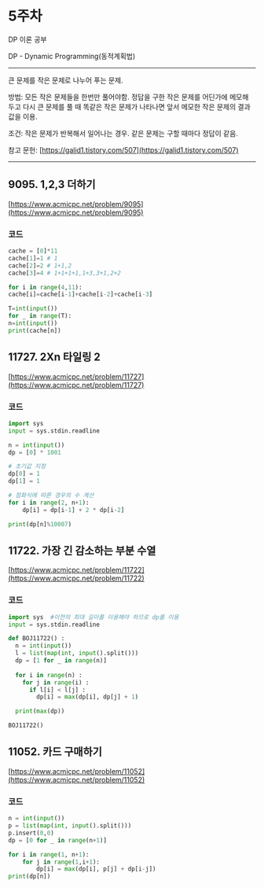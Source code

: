 # 5주차

DP 이론 공부

DP - Dynamic Programming(동적계획법)

---

큰 문제를 작은 문제로 나누어 푸는 문제.

방법: 모든 작은 문제들을 한번만 풀어야함. 정답을 구한 작은 문제를 어딘가에 메모해 두고 다시 큰 문제를 풀 때 똑같은 작은 문제가 나타나면 앞서 메모한 작은 문제의 결과값을 이용.

조건: 작은 문제가 반복해서 일어나는 경우. 같은 문제는 구할 때마다 정답이 같음.

참고 문헌: [https://galid1.tistory.com/507](https://galid1.tistory.com/507)

---

## 9095. 1,2,3 더하기

[https://www.acmicpc.net/problem/9095](https://www.acmicpc.net/problem/9095)

### 코드

```python
cache = [0]*11
cache[1]=1 # 1
cache[2]=2 # 1+1,2
cache[3]=4 # 1+1+1+1,1+3,3+1,2+2

for i in range(4,11):
cache[i]=cache[i-1]+cache[i-2]+cache[i-3]

T=int(input())
for _ in range(T):
n=int(input())
print(cache[n])
```

## 11727. 2Xn 타일링 2

 [https://www.acmicpc.net/problem/11727](https://www.acmicpc.net/problem/11727)

### 코드

```python
import sys
input = sys.stdin.readline

n = int(input())
dp = [0] * 1001

# 초기값 지정
dp[0] = 1
dp[1] = 1

# 점화식에 따른 경우의 수 계산
for i in range(2, n+1):
    dp[i] = dp[i-1] + 2 * dp[i-2]

print(dp[n]%10007)
```

## 11722. 가장 긴 감소하는 부분 수열

[https://www.acmicpc.net/problem/11722](https://www.acmicpc.net/problem/11722)

### 코드

```python
import sys  #이전의 최대 길이를 이용해야 하므로 dp를 이용
input = sys.stdin.readline

def BOJ11722() :
  n = int(input())
  l = list(map(int, input().split()))
  dp = [1 for _ in range(n)]
  
  for i in range(n) :
    for j in range(i) :
      if l[i] < l[j] :
        dp[i] = max(dp[i], dp[j] + 1)

  print(max(dp))

BOJ11722()
```

## 11052. 카드 구매하기

[https://www.acmicpc.net/problem/11052](https://www.acmicpc.net/problem/11052)

### 코드

```python
n = int(input())
p = list(map(int, input().split()))
p.insert(0,0)
dp = [0 for _ in range(n+1)]

for i in range(1, n+1):
    for j in range(1,i+1):
        dp[i] = max(dp[i], p[j] + dp[i-j])
print(dp[n])
```